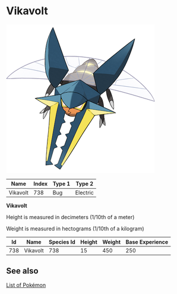 # Vikavolt


![Vikavolt](images/738.png)

| **Name** | **Index** | **Type 1** | **Type 2** |
|----|----|----|----|
| Vikavolt | 738 | Bug | Electric  |

**Vikavolt** 


Height is measured in decimeters (1/10th of a meter)

Weight is measured in hectograms (1/10th of a kilogram)

| **Id** | **Name** | **Species Id** | **Height** | **Weight** | **Base Experience** |
|--------|----------|----------------|------------|------------|---------------------|
| 738 | Vikavolt | 738 | 15 | 450 | 250 |


## See also

[List of Pokémon](../pokemon.md)
